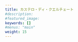 ```yaml
---
title: カステロ・ディ・クエルチェート
#description: 
#featured_image: 
keywords: []
#menus: "main"
weight: 15
---
```


